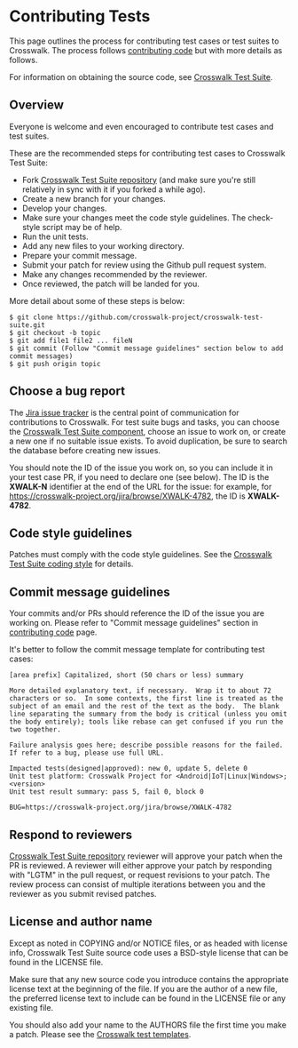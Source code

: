 # Contributing Tests
This page outlines the process for contributing test cases or test suites to Crosswalk.  The process follows [contributing code](/contribute/contributing-code.html) but with more details as follows.

For information on obtaining the source code, see [Crosswalk Test Suite](/documentation/qa/test_suite.html).


## Overview

Everyone is welcome and even encouraged to contribute test cases and test suites. 

These are the recommended steps for contributing test cases to Crosswalk Test Suite:

* Fork [Crosswalk Test Suite repository](https://github.com/crosswalk-project/crosswalk-test-suite) (and make sure you're still relatively in sync with it if you forked a while ago).
* Create a new branch for your changes.
* Develop your changes.
* Make sure your changes meet the code style guidelines. The check-style script may be of help.
* Run the unit tests.
* Add any new files to your working directory.
* Prepare your commit message.
* Submit your patch for review using the Github pull request system.
* Make any changes recommended by the reviewer.
* Once reviewed, the patch will be landed for you.

More detail about some of these steps is below:

    $ git clone https://github.com/crosswalk-project/crosswalk-test-suite.git
    $ git checkout -b topic
    $ git add file1 file2 ... fileN 
    $ git commit (Follow "Commit message guidelines" section below to add commit messages)
    $ git push origin topic

## Choose a bug report

The [Jira issue tracker](https://crosswalk-project.org/jira/) is the central point of communication for contributions to Crosswalk. For test suite bugs and tasks, you can choose the [Crosswalk Test Suite component](https://crosswalk-project.org/jira/browse/XWALK/component/10303), choose an issue to work on, or create a new one if no suitable issue exists. To avoid duplication, be sure to search the database before creating new issues.

You should note the ID of the issue you work on, so you can include it in your test case PR, if you need to declare one (see below). The ID is the **XWALK-N** identifier at the end of the URL for the issue: for example, for https://crosswalk-project.org/jira/browse/XWALK-4782, the ID is **XWALK-4782**.


## Code style guidelines

Patches must comply with the code style guidelines. See the [Crosswalk Test Suite coding style](https://github.com/crosswalk-project/crosswalk-test-suite/blob/master/doc/Coding_Style_Guide_CheatSheet.md) for details.


## Commit message guidelines

Your commits and/or PRs should reference the ID of the issue you are working on. Please refer to "Commit message guidelines" section in [contributing code](/contribute/contributing-code.html) page. 

It's better to follow the commit message template for contributing test cases:


    [area prefix] Capitalized, short (50 chars or less) summary

    More detailed explanatory text, if necessary.  Wrap it to about 72
    characters or so.  In some contexts, the first line is treated as the
    subject of an email and the rest of the text as the body.  The blank
    line separating the summary from the body is critical (unless you omit
    the body entirely); tools like rebase can get confused if you run the
    two together.

    Failure analysis goes here; describe possible reasons for the failed.
    If refer to a bug, please use full URL.

    Impacted tests(designed|approved): new 0, update 5, delete 0
    Unit test platform: Crosswalk Project for <Android|IoT|Linux|Windows>; <version>
    Unit test result summary: pass 5, fail 0, block 0

    BUG=https://crosswalk-project.org/jira/browse/XWALK-4782

## Respond to reviewers

[Crosswalk Test Suite repository](https://github.com/crosswalk-project/crosswalk-test-suite) reviewer will approve your patch when the PR is reviewed. A reviewer will either approve your patch by responding with "LGTM" in the pull request, or request revisions to your patch. The review process can consist of multiple iterations between you and the reviewer as you submit revised patches.


## License and author name

Except as noted in COPYING and/or NOTICE files, or as headed with license info, Crosswalk Test Suite source code uses a BSD-style license that can be found in the LICENSE file.

Make sure that any new source code you introduce contains the appropriate license text at the beginning of the file. If you are the author of a new file, the preferred license text to include can be found in the LICENSE file or any existing file.

You should also add your name to the AUTHORS file the first time you make a patch. Please see the [Crosswalk test templates](https://github.com/crosswalk-project/crosswalk-test-suite/blob/master/tools/template/).
 
